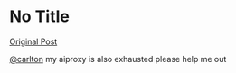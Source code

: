 # No Title

[Original Post](https://discourse.onlinedegree.iitm.ac.in/t/164277/330)

<p><a class="mention" href="/u/carlton">@carlton</a> my aiproxy is also exhausted please help me out</p>